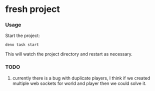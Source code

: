 # fresh project

### Usage

Start the project:

```
deno task start
```

This will watch the project directory and restart as necessary.


### TODO

1. currently there is a bug with duplicate players, I think if we created multiple web sockets for world and player then we could solve it.